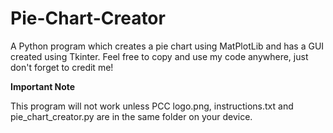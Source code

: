 # Pie-Chart-Creator

A Python program which creates a pie chart using MatPlotLib and has a GUI created using Tkinter. Feel free to copy and use my code anywhere, just don't forget to credit me!

**Important Note**

This program will not work unless PCC logo.png, instructions.txt and pie_chart_creator.py are in the same folder on your device.
